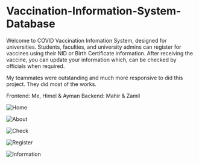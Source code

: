 
# Vaccination-Information-System-Database
Welcome to COVID Vaccination Infomation System, designed for universities. Students, faculties, and university admins can register for vaccines using their NID or Birth Certificate information. After receiving the vaccine, you can update your information which, can be checked by officials when required.

My teammates were outstanding and much more responsive to did this project. They did most of the works. 

Frontend: Me, Himel & Ayman
Backend: Mahir & Zamil




![Home](https://user-images.githubusercontent.com/64364859/157420104-39bc6dd8-38e3-4d79-8c3f-841f3b289ffa.PNG)





![About](https://user-images.githubusercontent.com/64364859/157420126-c3e94f7c-0b3c-4f99-90f6-5601554ab14c.PNG)





![Check](https://user-images.githubusercontent.com/64364859/157420142-7b0d41b3-9049-4d3c-81eb-b1ea783745f1.PNG)





![Register](https://user-images.githubusercontent.com/64364859/157420182-80f56290-e350-4ff0-96f2-85381f813a77.PNG)





![Information](https://user-images.githubusercontent.com/64364859/157420202-1efbf908-29b3-42d2-9545-cae54d205b5b.PNG)

